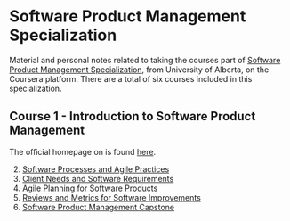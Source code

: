 # Software Product Management Specialization

Material and personal notes related to taking the courses part of [Software Product Management Specialization](https://www.coursera.org/specializations/product-management), from University of Alberta, on the Coursera platform. There are a total of six courses included in this specialization.

## Course 1 - Introduction to Software Product Management

The official homepage on is found [here](https://www.coursera.org/learn/introduction-to-software-product-management).

2. [Software Processes and Agile Practices](https://www.coursera.org/learn/software-processes-and-agile-practices?specialization=product-management)
3. [Client Needs and Software Requirements](https://www.coursera.org/learn/client-needs-and-software-requirements?specialization=product-management)
4. [Agile Planning for Software Products](https://www.coursera.org/learn/agile-planning-for-software-products?specialization=product-management)
5. [Reviews and Metrics for Software Improvements](https://www.coursera.org/learn/reviews-and-metrics-for-software-improvements)
6. [Software Product Management Capstone](https://www.coursera.org/learn/software-product-management-capstone)
